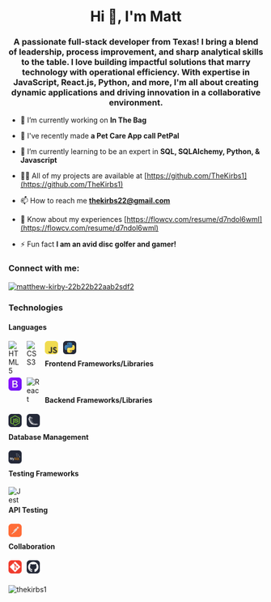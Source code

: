 <h1 align="center">Hi 👋, I'm Matt</h1>
<h3 align="center">A passionate full-stack developer from Texas! I bring a blend of leadership, process improvement, and sharp analytical skills to the table. I love building impactful solutions that marry technology with operational efficiency. With expertise in JavaScript, React.js, Python, and more, I'm all about creating dynamic applications and driving innovation in a collaborative environment.</h3>

- 🔭 I’m currently working on **In The Bag**

- 🐶 I've recently made **a Pet Care App call PetPal**

- 🌱 I’m currently learning to be an expert in **SQL, SQLAlchemy, Python, & Javascript**

- 👨‍💻 All of my projects are available at [https://github.com/TheKirbs1](https://github.com/TheKirbs1)

- 📫 How to reach me **thekirbs22@gmail.com**

- 📄 Know about my experiences [https://flowcv.com/resume/d7ndol6wml](https://flowcv.com/resume/d7ndol6wml)

- ⚡ Fun fact **I am an avid disc golfer and gamer!**

<h3 align="left">Connect with me:</h3>
<p align="left">
<a href="https://linkedin.com/in/matthew-kirby-22b22b22aab2sdf2" target="blank"><img align="center" src="https://raw.githubusercontent.com/rahuldkjain/github-profile-readme-generator/master/src/images/icons/Social/linked-in-alt.svg" alt="matthew-kirby-22b22b22aab2sdf2" height="30" width="40" /></a>
</p>

<h3>Technologies</h3> 
<h4>Languages</h4>
  <img align="left" alt="HTML5" width="26px" src="https://cdn.jsdelivr.net/gh/devicons/devicon/icons/html5/html5-original.svg" style="padding-right:10px;" />
  <img align="left" alt="CSS3" width="26px" src="https://cdn.jsdelivr.net/gh/devicons/devicon/icons/css3/css3-original.svg" style="padding-right:10px;" />
  <img align="left" alt="JavaScript" width="26px" src="https://raw.githubusercontent.com/tandpfun/skill-icons/main/icons/JavaScript.svg" style="padding-right:10px;" />
  <img align="left" alt="Python" width="26px" src="https://raw.githubusercontent.com/tandpfun/skill-icons/de91fca307a83d75fc5b1f6ce24540454acead41/icons/Python-Dark.svg" style="padding-right:10px;" />
  <br/>
<h4>Frontend Frameworks/Libraries</h4>
  <img align="left"  alt="Bootstrap" width="26" src="https://raw.githubusercontent.com/tandpfun/skill-icons/59059d9d1a2c092696dc66e00931cc1181a4ce1f/icons/Bootstrap.svg" style="padding-right:10px;" />
  <img align="left" alt="React" width="26px" src="https://cdn.jsdelivr.net/gh/devicons/devicon/icons/react/react-original.svg" style="padding-right:10px;" />
  <br/>
<h4>Backend Frameworks/Libraries</h4>
  <img align="left"  alt="Node.js" width="26" src="https://raw.githubusercontent.com/tandpfun/skill-icons/59059d9d1a2c092696dc66e00931cc1181a4ce1f/icons/NodeJS-Dark.svg" style="padding-right:10px;" />
  <img align="left"  alt="Flask" width="26" src="https://raw.githubusercontent.com/tandpfun/skill-icons/59059d9d1a2c092696dc66e00931cc1181a4ce1f/icons/Flask-Dark.svg" style="padding-right:10px;" />
  <br/>
<h4>Database Management</h4>
  <img align="left"  alt="mySQL" width="26" src="https://raw.githubusercontent.com/tandpfun/skill-icons/de91fca307a83d75fc5b1f6ce24540454acead41/icons/MySQL-Dark.svg" style="padding-right:10px;" />
  <br/>
<h4>Testing Frameworks</h4>
  <img align="left"  alt="Jest" width="26" src="https://www.vectorlogo.zone/logos/jestjsio/jestjsio-icon.svg" style="padding-right:10px;" />
  <br/>
<h4>API Testing</h4>
  <img align="left"  alt="Postman" width="26" src="https://raw.githubusercontent.com/tandpfun/skill-icons/59059d9d1a2c092696dc66e00931cc1181a4ce1f/icons/Postman.svg" style="padding-right:10px;" />
  <br/>
<h4>Collaboration</h4>
  <img align="left"  alt="Git" width="26" src="https://raw.githubusercontent.com/tandpfun/skill-icons/main/icons/Git.svg" style="padding-right:10px;" />
  <img align="left" alt="GitHub" width="26px" src="https://raw.githubusercontent.com/tandpfun/skill-icons/main/icons/Github-Dark.svg" style="padding-right:10px;" />
  <br/>
<br>
<p><img align="center" src="https://github-readme-stats.vercel.app/api/top-langs?username=thekirbs1&show_icons=true&locale=en&layout=compact" alt="thekirbs1" /></p>

